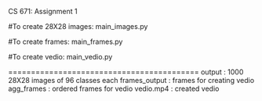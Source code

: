 CS 671: Assignment 1

#To create 28X28 images: 	main_images.py

#To create frames: 			main_frames.py

#To create vedio: 			main_vedio.py


==========================================
output 			: 1000 28X28 images of 96 classes each
frames_output	: frames for creating vedio
agg_frames		: ordered frames for vedio
vedio.mp4 		: created vedio

